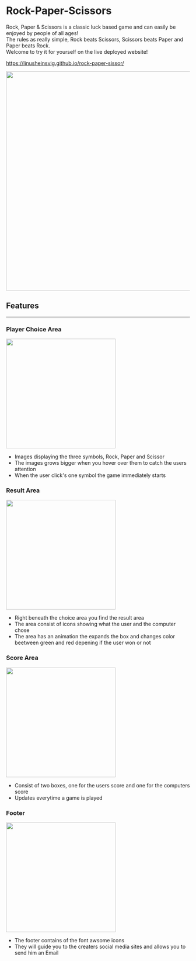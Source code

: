 # Rock-Paper-Scissors
Rock, Paper & Scissors is a classic luck based game and can easily be enjoyed by people of all ages! 
<br>
The rules as really simple, Rock beats Scissors, Scissors beats Paper and Paper beats Rock.
<br>
Welcome to try it for yourself on the live deployed website!

https://linusheinsvig.github.io/rock-paper-sissor/

<img src="assets/README-images/Ska%CC%88rmavbild%202023-03-24%20kl.%2022.29.31.png" width="600px" >

## Features
<hr>

### Player Choice Area
<img src="assets/README-images/Ska%CC%88rmavbild%202023-03-24%20kl.%2022.40.04.png" width="300px">
<ul>
    <li>Images displaying the three symbols, Rock, Paper and Scissor
    <li>The images grows bigger when you hover over them to catch the users attention
    <li>When the user click's one symbol the game immediately starts
    </li>
</ul>

### Result Area

<img src="assets/README-images/Ska%CC%88rmavbild%202023-03-24%20kl.%2022.41.41.png" width="300px">
<ul>
    <li>Right beneath the choice area you find the result area
    <li>The area consist of icons showing what the user and the computer chose
    <li>The area has an animation the expands the box and changes color beetween green and red depening if the user won or not
    </li>
</ul>

### Score Area

<img src="assets/README-images/Ska%CC%88rmavbild%202023-03-24%20kl.%2022.41.54.png" width="300px">
<ul>
    <li>Consist of two boxes, one for the users score and one for the computers score
    <li>Updates everytime a game is played
    </li>
</ul>

### Footer

<img src="assets/README-images/Ska%CC%88rmavbild%202023-03-24%20kl.%2023.15.22.png" width="300px">
<ul>
    <li>The footer contains of the font awsome icons
    <li>They will guide you to the creaters social media sites and allows you to send him an Email
    </li>
</ul>    
